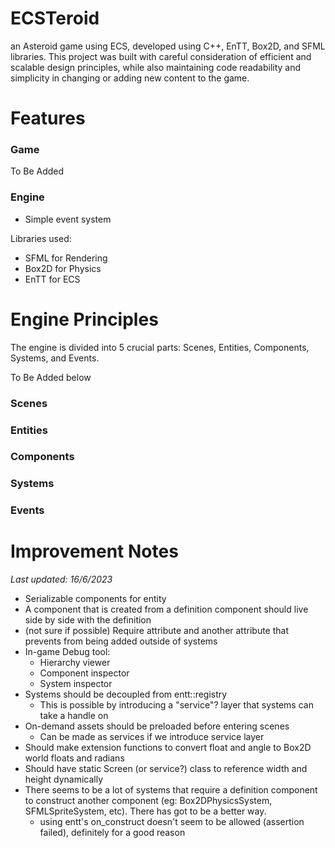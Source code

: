 # ECSTeroid
an Asteroid game using ECS, developed using C++, EnTT, Box2D, and SFML libraries. This project was built with careful consideration of efficient and scalable design principles, while also maintaining code readability and simplicity in changing or adding new content to the game.

# Features
### Game
To Be Added

### Engine
- Simple event system

Libraries used:
- SFML for Rendering
- Box2D for Physics
- EnTT for ECS

# Engine Principles
The engine is divided into 5 crucial parts: Scenes, Entities, Components, Systems, and Events.

To Be Added below
### Scenes
### Entities
### Components
### Systems
### Events

# Improvement Notes
_Last updated: 16/6/2023_
- Serializable components for entity
- A component that is created from a definition component should live side by side with the definition
- (not sure if possible) Require attribute and another attribute that prevents from being added outside of systems
- In-game Debug tool:
  - Hierarchy viewer
  - Component inspector
  - System inspector
- Systems should be decoupled from entt::registry
  - This is possible by introducing a "service"? layer that systems can take a handle on
- On-demand assets should be preloaded before entering scenes
  - Can be made as services if we introduce service layer
- Should make extension functions to convert float and angle to Box2D world floats and radians
- Should have static Screen (or service?) class to reference width and height dynamically
- There seems to be a lot of systems that require a definition component to construct another component (eg: Box2DPhysicsSystem, SFMLSpriteSystem, etc). There has got to be a better way.
  - using entt's on_construct doesn't seem to be allowed (assertion failed), definitely for a good reason